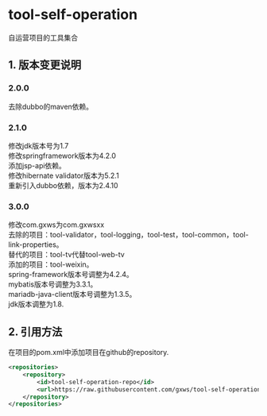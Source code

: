 # tool-self-operation

自运营项目的工具集合

## 1. 版本变更说明

### 2.0.0
去除dubbo的maven依赖。<br>

### 2.1.0
修改jdk版本号为1.7<br>
修改springframework版本为4.2.0<br>
添加jsp-api依赖。<br>
修改hibernate validator版本为5.2.1<br>
重新引入dubbo依赖，版本为2.4.10<br>

### 3.0.0
修改com.gxws为com.gxwsxx<br>
去除的项目：tool-validator，tool-logging，tool-test，tool-common，tool-link-properties。<br>
替代的项目：tool-tv代替tool-web-tv<br>
添加的项目：tool-weixin。<br>
spring-framework版本号调整为4.2.4。<br>
mybatis版本号调整为3.3.1。<br>
mariadb-java-client版本号调整为1.3.5。<br>
jdk版本调整为1.8.<br>

## 2. 引用方法
在项目的pom.xml中添加项目在github的repository.<br>
```xml
<repositories>
    <repository>
        <id>tool-self-operation-repo</id>
        <url>https://raw.githubusercontent.com/gxws/tool-self-operation/"版本号"/repository/</url>
    </repository>
</repositories>
```    


